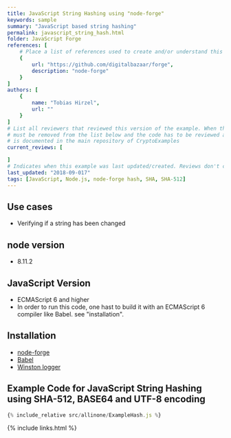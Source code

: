 ```yaml
---
title: JavaScript String Hashing using "node-forge"
keywords: sample
summary: "JavaScript based string hashing"
permalink: javascript_string_hash.html
folder: JavaScript Forge
references: [
    # Place a list of references used to create and/or understand this example.
    {
        url: "https://github.com/digitalbazaar/forge",
        description: "node-forge"
    }
]
authors: [
    {
        name: "Tobias Hirzel",
        url: ""
    }
]
# List all reviewers that reviewed this version of the example. When the example is updated all old reviews
# must be removed from the list below and the code has to be reviewed again. The complete review process
# is documented in the main repository of CryptoExamples
current_reviews: [

]
# Indicates when this example was last updated/created. Reviews don't change this.
last_updated: "2018-09-017"
tags: [JavaScript, Node.js, node-forge hash, SHA, SHA-512]
---
```


## Use cases

- Verifying if a string has been changed

## node version

- 8.11.2

## JavaScript Version

- ECMAScript 6 and higher
- In order to run this code, one hast to build it with an ECMAScript 6 compiler like Babel. see "installation".

## Installation

- [node-forge](https://github.com/digitalbazaar/forge")
- [Babel](https://babeljs.io/)
- [Winston logger](https://github.com/winstonjs/winston)

## Example Code for JavaScript String Hashing using SHA-512, BASE64 and UTF-8 encoding

```js
{% include_relative src/allinone/ExampleHash.js %}
```

{% include links.html %}
